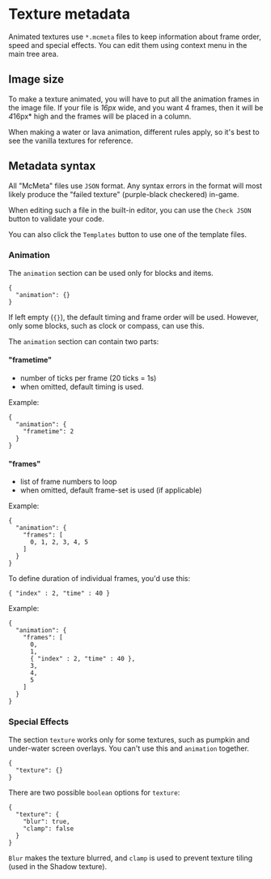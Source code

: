 # Texture metadata

Animated textures use `*.mcmeta` files to keep information about frame order, 
speed and special effects. You can edit them using context menu in the main 
tree area.


## Image size

To make a texture animated, you will have to put all the animation frames in 
the image file. If your file is *16px* wide, and you want 4 frames, then it 
will be *4*16px* high and the frames will be placed in a column.

When making a water or lava animation, different rules apply, so it's best to 
see the vanilla textures for reference.


## Metadata syntax

All "McMeta" files use `JSON` format. Any syntax errors in the format will 
most likely produce the "failed texture" (purple-black checkered) in-game. 

When editing such a file in the built-in editor, you can use the `Check JSON` 
button to validate your code.

You can also click the `Templates` button to use one of the template 
files.


### Animation

The `animation` section can be used only for blocks and items.

    {
      "animation": {}
    }

If left empty (`{}`), the default timing and frame order will be used. However, 
only some blocks, such as clock or compass, can use this.

The `animation` section can contain two parts:


#### "frametime"

* number of ticks per frame (20 ticks = 1s)
* when omitted, default timing is used.

Example:

    {
      "animation": {
        "frametime": 2
      }
    }


#### "frames"

* list of frame numbers to loop
* when omitted, default frame-set is used (if applicable)

Example:

    {
      "animation": {
        "frames": [
          0, 1, 2, 3, 4, 5
        ]
      }
    }

To define duration of individual frames, you'd use this:

    { "index" : 2, "time" : 40 }

Example:

    {
      "animation": {
        "frames": [
          0,
          1,
          { "index" : 2, "time" : 40 },
          3,
          4,
          5
        ]
      }
    }


### Special Effects

The section `texture` works only for some textures, such as pumpkin and 
under-water screen overlays. You can't use this and `animation` together.

    {
      "texture": {}
    }

There are two possible `boolean` options for `texture`:

    {
      "texture": {
        "blur": true,
        "clamp": false
      }
    }

`Blur` makes the texture blurred, and `clamp` is used to prevent texture 
tiling (used in the Shadow texture). 